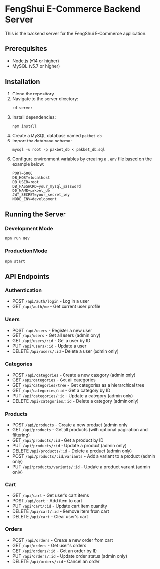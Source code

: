 # FengShui E-Commerce Backend Server

This is the backend server for the FengShui E-Commerce application.

## Prerequisites

- Node.js (v14 or higher)
- MySQL (v5.7 or higher)

## Installation

1. Clone the repository
2. Navigate to the server directory:
   ```
   cd server
   ```
3. Install dependencies:
   ```
   npm install
   ```
4. Create a MySQL database named `pakbet_db`
5. Import the database schema:
   ```
   mysql -u root -p pakbet_db < pakbet_db.sql
   ```
6. Configure environment variables by creating a `.env` file based on the example below:
   ```
   PORT=5000
   DB_HOST=localhost
   DB_USER=root
   DB_PASSWORD=your_mysql_password
   DB_NAME=pakbet_db
   JWT_SECRET=your_secret_key
   NODE_ENV=development
   ```

## Running the Server

### Development Mode
```
npm run dev
```

### Production Mode
```
npm start
```

## API Endpoints

### Authentication
- POST `/api/auth/login` - Log in a user
- GET `/api/auth/me` - Get current user profile

### Users
- POST `/api/users` - Register a new user
- GET `/api/users` - Get all users (admin only)
- GET `/api/users/:id` - Get a user by ID
- PUT `/api/users/:id` - Update a user
- DELETE `/api/users/:id` - Delete a user (admin only)

### Categories
- POST `/api/categories` - Create a new category (admin only)
- GET `/api/categories` - Get all categories
- GET `/api/categories/tree` - Get categories as a hierarchical tree
- GET `/api/categories/:id` - Get a category by ID
- PUT `/api/categories/:id` - Update a category (admin only)
- DELETE `/api/categories/:id` - Delete a category (admin only)

### Products
- POST `/api/products` - Create a new product (admin only)
- GET `/api/products` - Get all products (with optional pagination and filtering)
- GET `/api/products/:id` - Get a product by ID
- PUT `/api/products/:id` - Update a product (admin only)
- DELETE `/api/products/:id` - Delete a product (admin only)
- POST `/api/products/:id/variants` - Add a variant to a product (admin only)
- PUT `/api/products/variants/:id` - Update a product variant (admin only)

### Cart
- GET `/api/cart` - Get user's cart items
- POST `/api/cart` - Add item to cart
- PUT `/api/cart/:id` - Update cart item quantity
- DELETE `/api/cart/:id` - Remove item from cart
- DELETE `/api/cart` - Clear user's cart

### Orders
- POST `/api/orders` - Create a new order from cart
- GET `/api/orders` - Get user's orders
- GET `/api/orders/:id` - Get an order by ID
- PUT `/api/orders/:id` - Update order status (admin only)
- DELETE `/api/orders/:id` - Cancel an order 